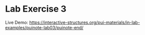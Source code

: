 # Lab Exercise 3

Live Demo: https://interactive-structures.org/pui-materials/in-lab-examples/puinote-lab03/puinote-end/
